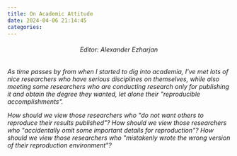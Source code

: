 ```yaml
---
title: On Academic Attitude
date: 2024-04-06 21:14:45
categories:
---
```



<h6 align="center">Editor: Alexander Ezharjan<h6>

As time passes by from when I started to dig into academia, I've met lots of nice researchers who have serious disciplines on themselves, while also meeting some researchers who are conducting research only for publishing it and obtain the degree they wanted, let alone their "reproducible accomplishments".

How should we view those researchers who "do not want others to reproduce their results published"?
How should we view those researchers who "accidentally omit some important details for reproduction"?
How should we view those researchers who "mistakenly wrote the wrong version of their reproduction environment"?
